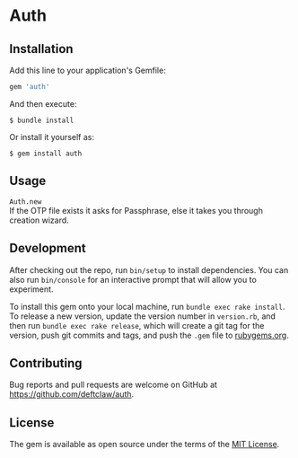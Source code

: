 # Auth

## Installation

Add this line to your application's Gemfile:

```ruby
gem 'auth'
```

And then execute:

    $ bundle install

Or install it yourself as:

    $ gem install auth

## Usage

`Auth.new`  
If the OTP file exists it asks for Passphrase, else it takes you through creation wizard.  

## Development

After checking out the repo, run `bin/setup` to install dependencies. You can also run `bin/console` for an interactive prompt that will allow you to experiment.

To install this gem onto your local machine, run `bundle exec rake install`. To release a new version, update the version number in `version.rb`, and then run `bundle exec rake release`, which will create a git tag for the version, push git commits and tags, and push the `.gem` file to [rubygems.org](https://rubygems.org).

## Contributing

Bug reports and pull requests are welcome on GitHub at https://github.com/deftclaw/auth.


## License

The gem is available as open source under the terms of the [MIT License](https://opensource.org/licenses/MIT).
